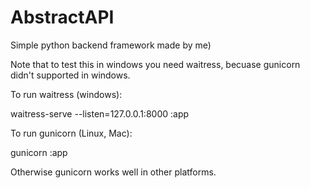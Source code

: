 # AbstractAPI
<p>Simple python backend framework made by me)<p>
<p>Note that to test this in windows you need waitress, becuase gunicorn didn't supported in windows.<p>
<p>To run waitress (windows):<p>
<bold>waitress-serve --listen=127.0.0.1:8000 <name of your app>:app</bold>
<p>To run gunicorn (Linux, Mac):<p>
<bold>gunicorn <name of your app>:app</bold>
<p>Otherwise gunicorn works well in other platforms.<p>
